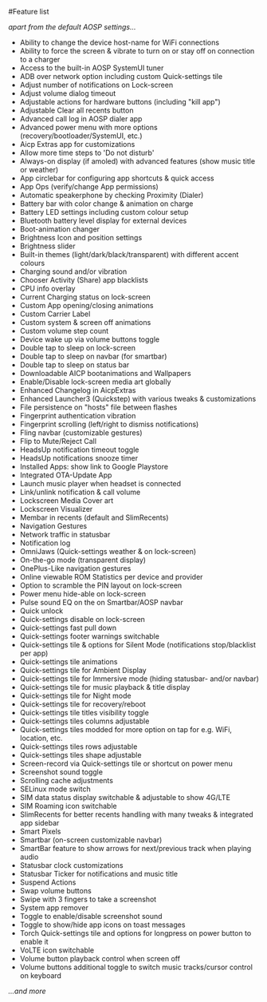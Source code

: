 #Feature list

_apart from the default AOSP settings..._

- Ability to change the device host-name for WiFi connections
- Ability to force the screen & vibrate to turn on or stay off on connection to a charger
- Access to the built-in AOSP SystemUI tuner
- ADB over network option including custom Quick-settings tile
- Adjust number of notifications on Lock-screen
- Adjust volume dialog timeout
- Adjustable actions for hardware buttons (including "kill app")
- Adjustable Clear all recents button
- Advanced call log in AOSP dialer app
- Advanced power menu with more options (recovery/bootloader/SystemUI, etc.)
- Aicp Extras app for customizations
- Allow more time steps to 'Do not disturb'
- Always-on display (if amoled) with advanced features (show music title or weather)
- App circlebar for configuring app shortcuts & quick access
- App Ops (verify/change App permissions)
- Automatic speakerphone by checking Proximity (Dialer)
- Battery bar with color change & animation on charge
- Battery LED settings including custom colour setup
- Bluetooth battery level display for external devices
- Boot-animation changer
- Brightness Icon and position settings
- Brightness slider
- Built-in themes (light/dark/black/transparent) with different accent colours
- Charging sound and/or vibration
- Chooser Activity (Share) app blacklists
- CPU info overlay
- Current Charging status on lock-screen
- Custom App opening/closing animations
- Custom Carrier Label
- Custom system & screen off animations
- Custom volume step count
- Device wake up via volume buttons toggle
- Double tap to sleep on lock-screen
- Double tap to sleep on navbar (for smartbar)
- Double tap to sleep on status bar
- Downloadable AICP bootanimations and Wallpapers
- Enable/Disable lock-screen media art globally
- Enhanced Changelog in AicpExtras
- Enhanced Launcher3 (Quickstep) with various tweaks & customizations
- File persistence on "hosts" file between flashes
- Fingerprint authentication vibration
- Fingerprint scrolling (left/right to dismiss notifications)
- Fling navbar (customizable gestures)
- Flip to Mute/Reject Call
- HeadsUp notification timeout toggle
- HeadsUp notifications snooze timer
- Installed Apps: show link to Google Playstore
- Integrated OTA-Update App
- Launch music player when headset is connected
- Link/unlink notification & call volume
- Lockscreen Media Cover art
- Lockscreen Visualizer
- Membar in recents (default and SlimRecents)
- Navigation Gestures
- Network traffic in statusbar
- Notification log
- OmniJaws (Quick-settings weather & on lock-screen)
- On-the-go mode (transparent display)
- OnePlus-Like navigation gestures
- Online viewable ROM Statistics per device and provider
- Option to scramble the PIN layout on lock-screen
- Power menu hide-able on lock-screen
- Pulse sound EQ on the on Smartbar/AOSP navbar
- Quick unlock
- Quick-settings disable on lock-screen
- Quick-settings fast pull down
- Quick-settings footer warnings switchable
- Quick-settings tile & options for Silent Mode (notifications stop/blacklist per app)
- Quick-settings tile animations
- Quick-settings tile for Ambient Display
- Quick-settings tile for Immersive mode (hiding statusbar- and/or navbar)
- Quick-settings tile for music playback & title display
- Quick-settings tile for Night mode
- Quick-settings tile for recovery/reboot
- Quick-settings tile titles visibility toggle
- Quick-settings tiles columns adjustable
- Quick-settings tiles modded for more option on tap for e.g. WiFi, location, etc.
- Quick-settings tiles rows adjustable
- Quick-settings tiles shape adjustable
- Screen-record via Quick-settings tile or shortcut on power menu
- Screenshot sound toggle
- Scrolling cache adjustments
- SELinux mode switch
- SIM data status display switchable & adjustable to show 4G/LTE
- SIM Roaming icon switchable
- SlimRecents for better recents handling with many tweaks & integrated app sidebar
- Smart Pixels
- Smartbar (on-screen customizable navbar)
- SmartBar feature to show arrows for next/previous track when playing audio
- Statusbar clock customizations
- Statusbar Ticker for notifications and music title
- Suspend Actions
- Swap volume buttons
- Swipe with 3 fingers to take a screenshot
- System app remover
- Toggle to enable/disable screenshot sound
- Toggle to show/hide app icons on toast messages
- Torch Quick-settings tile and options for longpress on power button to enable it
- VoLTE icon switchable
- Volume button playback control when screen off
- Volume buttons additional toggle to switch music tracks/cursor control on keyboard

_...and more_
